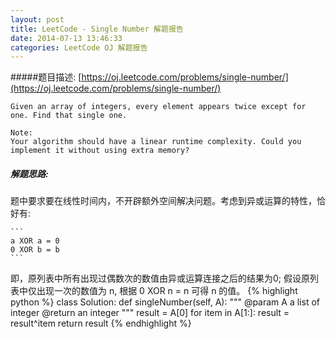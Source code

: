 ```yaml
---
layout: post
title: LeetCode - Single Number 解题报告
date: 2014-07-13 13:46:33
categories: LeetCode OJ 解题报告
---
```


#####题目描述: [https://oj.leetcode.com/problems/single-number/](https://oj.leetcode.com/problems/single-number/)

```
Given an array of integers, every element appears twice except for one. Find that single one.

Note:
Your algorithm should have a linear runtime complexity. Could you implement it without using extra memory?
```

##### 解题思路:

  题中要求要在线性时间内，不开辟额外空间解决问题。考虑到异或运算的特性，恰好有:
	
	```
	a XOR a = 0
	0 XOR b = b
	```
即，原列表中所有出现过偶数次的数值由异或运算连接之后的结果为0; 假设原列表中仅出现一次的数值为 n, 根据 0 XOR n = n 可得 n 的值。
{% highlight python %}
class Solution:
    def singleNumber(self, A):
    """
        @param A a list of integer
        @return an integer
    """
    result = A[0]
    for item in A[1:]:
        result = result^item
    return result
{% endhighlight %}